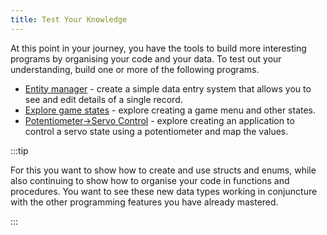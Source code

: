 ```yaml
---
title: Test Your Knowledge
---
```


At this point in your journey, you have the tools to build more interesting programs by organising your code and your data. To test out your understanding, build one or more of the following programs.

- [Entity manager](/book/part-2-organised-code/3-structuring-data/3-explore/3-1-entity) - create a simple data entry system that allows you to see and edit details of a single record.
- [Explore game states](/book/part-2-organised-code/3-structuring-data/3-explore/3-2-game) - explore creating a game menu and other states.
- [Potentiometer->Servo Control](/book/part-2-organised-code/3-structuring-data/3-explore/3-3-servo-potentiometer/) - explore creating an application to control a servo state using a potentiometer and map the values.

:::tip

For this you want to show how to create and use structs and enums, while also continuing to show how to organise your code in functions and procedures. You want to see these new data types working in conjuncture with the other programming features you have already mastered.

:::
